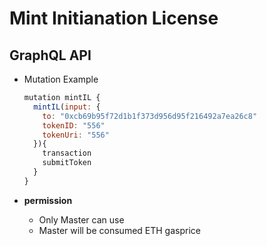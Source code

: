 
# Mint Initianation License

## GraphQL API

- Mutation Example
  ```javascript
  mutation mintIL {
    mintIL(input: {
      to: "0xcb69b95f72d1b1f373d956d95f216492a7ea26c8"
      tokenID: "556"
      tokenUri: "556"
    }){
      transaction
      submitToken
    }
  }
  ```



- **permission**
  - Only Master can use
  - Master will be consumed ETH gasprice
